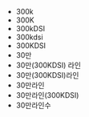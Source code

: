 ﻿- 300k
- 300K
- 300kDSI
- 300kdsi
- 300KDSI
- 30만
- 30만(300KDSI) 라인
- 30만(300KDSI)라인
- 30만라인
- 30만라인(300KDSI)
- 30만라인수
